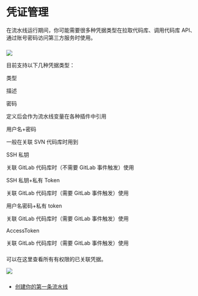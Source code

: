 # 凭证管理

在流水线运行期间，你可能需要很多种凭据类型在拉取代码库、调用代码库 API、通过账号密码访问第三方服务时使用。

### &#x20;<a href="#chuang-jian-ping-zheng" id="chuang-jian-ping-zheng"></a>

![](https://589213227-files.gitbook.io/\~/files/v0/b/gitbook-28427.appspot.com/o/assets%2F-MZIuzLgCmrIqRRM\_hhk%2F-MZNYhrHcPnRv4WdAwXh%2F-MZNYtcV3FHKQ9OB2NuH%2Fimage.png?alt=media\&token=671a2499-acbd-48d2-9647-34ce8a5b26c5)

目前支持以下几种凭据类型：

类型

描述

密码

定义后会作为流水线变量在各种插件中引用

用户名+密码

一般在关联 SVN 代码库时用到

SSH 私钥

关联 GitLab 代码库时（不需要 GitLab 事件触发）使用

SSH 私钥+私有 Token

关联 GitLab 代码库时（需要 GitLab 事件触发）使用

用户名密码+私有 token

关联 GitLab 代码库时（需要 GitLab 事件触发）使用

AccessToken

关联 GitLab 代码库时（需要 GitLab 事件触发）使用

### &#x20;<a href="#cha-kan-ping-ju" id="cha-kan-ping-ju"></a>

可以在这里查看所有有权限的已关联凭据。

![](https://589213227-files.gitbook.io/\~/files/v0/b/gitbook-28427.appspot.com/o/assets%2F-MZIuzLgCmrIqRRM\_hhk%2F-MZNYhrHcPnRv4WdAwXh%2F-MZNZ3yNAklah\_3wkIom%2Fimage.png?alt=media\&token=33ff5d08-5ee2-48f9-bb71-a1578f5c5ae1)

### &#x20;<a href="#jie-xia-lai-ni-ke-neng-xu-yao" id="jie-xia-lai-ni-ke-neng-xu-yao"></a>

* ​[创建你的第一条流水线](broken-reference)​
